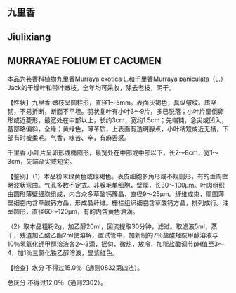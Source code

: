 ## 九里香

## Jiulixiang

## MURRAYAE FOLIUM ET CACUMEN

本品为芸香科植物九里香Murraya exotica L.和千里香Murraya paniculata（L.）Jack的干燥叶和带叶嫩枝。全年均可采收，除去老枝，阴干。

【性状】九里香 嫩枝呈圆柱形，直径1～5mm。表面灰褐色，具纵皱纹。质坚韧，不易折断，断面不平坦。羽状复叶有小叶3～9片，多已脱落；小叶片呈倒卵形或近菱形，最宽处在中部以上，长约3cm，宽约1.5cm；先端钝，急尖或凹入，基部略偏斜，全缘；黄绿色，薄革质，上表面有透明腺点，小叶柄短或近无柄，下部有时被柔毛。气香，味苦、辛，有麻舌感。

千里香 小叶片呈卵形或椭圆形，最宽处在中部或中部以下，长2～8cm，宽1～3cm，先端渐尖或短尖。

【鉴别】（1）本品粉末绿黄色或绿褐色。表皮细胞多角形或不规则形，有的垂周壁略波状弯曲。气孔多数不定式。非腺毛单细胞，壁厚，长30～100μm。叶肉组织由圆形薄壁细胞组成，内含众多草酸钙簇晶，直径9～25μm。纤维成束，周围薄壁细胞内含草酸钙方晶，形成晶纤维。栅栏组织细胞含草酸钙方晶，排列成行。油室圆形，直径60～120μm，有的内含黄色油滴。

（2）取本品粗粉2g，加乙醇20ml，回流提取30分钟，滤过。取滤液5ml，蒸干，残渣加乙酸乙酯2ml使溶解，置试管中，加新制的7％盐酸羟胺甲醇溶液与10％氢氧化钾甲醇溶液各2～3滴，摇匀，微热，放冷，加稀盐酸调节pH值至3～4，加1％三氯化铁乙醇溶液，显紫红色。

【检查】水分 不得过15.0％（通则0832第四法）。

总灰分 不得过12.0％（通则2302）。
